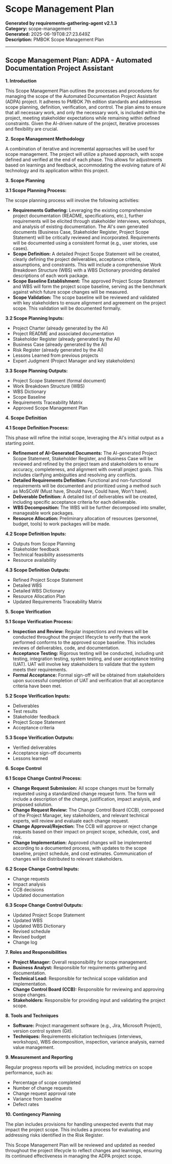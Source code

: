 # Scope Management Plan

**Generated by requirements-gathering-agent v2.1.3**  
**Category:** scope-management  
**Generated:** 2025-06-19T08:27:23.649Z  
**Description:** PMBOK Scope Management Plan

---

## Scope Management Plan: ADPA - Automated Documentation Project Assistant

**1. Introduction**

This Scope Management Plan outlines the processes and procedures for managing the scope of the Automated Documentation Project Assistant (ADPA) project.  It adheres to PMBOK 7th edition standards and addresses scope planning, definition, verification, and control.  The plan aims to ensure that all necessary work, and only the necessary work, is included within the project, meeting stakeholder expectations while remaining within defined constraints.  Given the AI-driven nature of the project, iterative processes and flexibility are crucial.

**2. Scope Management Methodology**

A combination of iterative and incremental approaches will be used for scope management.  The project will utilize a phased approach, with scope defined and verified at the end of each phase.  This allows for adjustments based on learnings and feedback, accommodating the evolving nature of AI technology and its application within this project.

**3. Scope Planning**

**3.1 Scope Planning Process:**

The scope planning process will involve the following activities:

* **Requirements Gathering:**  Leveraging the existing comprehensive project documentation (README, specifications, etc.), further requirements will be elicited through stakeholder interviews, workshops, and analysis of existing documentation.  The AI's own generated documents (Business Case, Stakeholder Register, Project Scope Statement) will be critically reviewed and incorporated.  Requirements will be documented using a consistent format (e.g., user stories, use cases).
* **Scope Definition:**  A detailed Project Scope Statement will be created, clearly defining the project deliverables, acceptance criteria, assumptions, and constraints.  This will include a comprehensive Work Breakdown Structure (WBS) with a WBS Dictionary providing detailed descriptions of each work package.
* **Scope Baseline Establishment:**  The approved Project Scope Statement and WBS will form the project scope baseline, serving as the benchmark against which future scope changes will be measured.
* **Scope Validation:**  The scope baseline will be reviewed and validated with key stakeholders to ensure alignment and agreement on the project scope.  This validation will be documented formally.

**3.2 Scope Planning Inputs:**

* Project Charter (already generated by the AI)
* Project README and associated documentation
* Stakeholder Register (already generated by the AI)
* Business Case (already generated by the AI)
* Risk Register (already generated by the AI)
* Lessons Learned from previous projects
* Expert Judgment (Project Manager and key stakeholders)

**3.3 Scope Planning Outputs:**

* Project Scope Statement (formal document)
* Work Breakdown Structure (WBS)
* WBS Dictionary
* Scope Baseline
* Requirements Traceability Matrix
* Approved Scope Management Plan


**4. Scope Definition**

**4.1 Scope Definition Process:**

This phase will refine the initial scope, leveraging the AI's initial output as a starting point.

* **Refinement of AI-Generated Documents:** The AI-generated Project Scope Statement, Stakeholder Register, and Business Case will be reviewed and refined by the project team and stakeholders to ensure accuracy, completeness, and alignment with overall project goals.  This includes clarifying ambiguities and resolving any conflicts.
* **Detailed Requirements Definition:**  Functional and non-functional requirements will be documented and prioritized using a method such as MoSCoW (Must have, Should have, Could have, Won't have).
* **Deliverable Definition:**  A detailed list of deliverables will be created, including specific acceptance criteria for each deliverable.
* **WBS Decomposition:**  The WBS will be further decomposed into smaller, manageable work packages.
* **Resource Allocation:**  Preliminary allocation of resources (personnel, budget, tools) to work packages will be made.

**4.2 Scope Definition Inputs:**

* Outputs from Scope Planning
* Stakeholder feedback
* Technical feasibility assessments
* Resource availability

**4.3 Scope Definition Outputs:**

* Refined Project Scope Statement
* Detailed WBS
* Detailed WBS Dictionary
* Resource Allocation Plan
* Updated Requirements Traceability Matrix


**5. Scope Verification**

**5.1 Scope Verification Process:**

* **Inspection and Review:**  Regular inspections and reviews will be conducted throughout the project lifecycle to verify that the work performed conforms to the approved scope baseline.  This includes reviews of deliverables, code, and documentation.
* **Acceptance Testing:**  Rigorous testing will be conducted, including unit testing, integration testing, system testing, and user acceptance testing (UAT).  UAT will involve key stakeholders to validate that the system meets their requirements.
* **Formal Acceptance:**  Formal sign-off will be obtained from stakeholders upon successful completion of UAT and verification that all acceptance criteria have been met.

**5.2 Scope Verification Inputs:**

* Deliverables
* Test results
* Stakeholder feedback
* Project Scope Statement
* Acceptance criteria

**5.3 Scope Verification Outputs:**

* Verified deliverables
* Acceptance sign-off documents
* Lessons learned


**6. Scope Control**

**6.1 Scope Change Control Process:**

* **Change Request Submission:**  All scope changes must be formally requested using a standardized change request form.  The form will include a description of the change, justification, impact analysis, and proposed solution.
* **Change Request Review:**  The Change Control Board (CCB), composed of the Project Manager, key stakeholders, and relevant technical experts, will review and evaluate each change request.
* **Change Approval/Rejection:**  The CCB will approve or reject change requests based on their impact on project scope, schedule, cost, and risk.
* **Change Implementation:**  Approved changes will be implemented according to a documented process, with updates to the scope baseline, project schedule, and cost estimates.  Communication of changes will be distributed to relevant stakeholders.

**6.2 Scope Change Control Inputs:**

* Change requests
* Impact analysis
* CCB decisions
* Updated documentation

**6.3 Scope Change Control Outputs:**

* Updated Project Scope Statement
* Updated WBS
* Updated WBS Dictionary
* Revised schedule
* Revised budget
* Change log


**7.  Roles and Responsibilities**

* **Project Manager:** Overall responsibility for scope management.
* **Business Analyst:**  Responsible for requirements gathering and documentation.
* **Technical Lead:** Responsible for technical scope validation and implementation.
* **Change Control Board (CCB):**  Responsible for reviewing and approving scope changes.
* **Stakeholders:**  Responsible for providing input and validating the project scope.


**8. Tools and Techniques**

* **Software:** Project management software (e.g., Jira, Microsoft Project), version control system (Git).
* **Techniques:**  Requirements elicitation techniques (interviews, workshops), WBS decomposition, inspection, variance analysis, earned value management.


**9.  Measurement and Reporting**

Regular progress reports will be provided, including metrics on scope performance, such as:

* Percentage of scope completed
* Number of change requests
* Change request approval rate
* Variance from baseline
* Defect rates


**10.  Contingency Planning**

The plan includes provisions for handling unexpected events that may impact the project scope.  This includes a process for evaluating and addressing risks identified in the Risk Register.


This Scope Management Plan will be reviewed and updated as needed throughout the project lifecycle to reflect changes and learnings, ensuring its continued effectiveness in managing the ADPA project scope.

